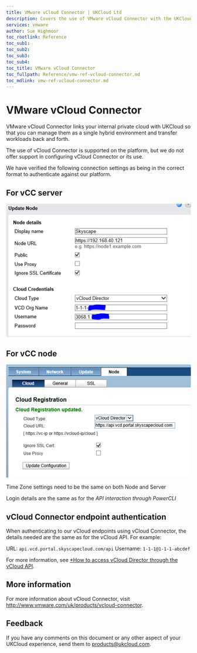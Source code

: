 ```yaml
---
title: VMware vCloud Connector | UKCloud Ltd
description: Covers the use of VMware vCloud Connector with the UKCloud platform
services: vmware
author: Sue Highmoor
toc_rootlink: Reference
toc_sub1: 
toc_sub2:
toc_sub3:
toc_sub4:
toc_title: VMware vCloud Connector
toc_fullpath: Reference/vmw-ref-vcloud-connector.md
toc_mdlink: vmw-ref-vcloud-connector.md
---
```


# VMware vCloud Connector

VMware vCloud Connector links your internal private cloud with UKCloud so that you can manage them as a single hybrid environment and transfer workloads back and forth.

The use of vCloud Connector is supported on the platform, but we do not offer support in configuring vCloud Connector or its use.

We have verified the following connection settings as being in the correct format to authenticate against our platform.

## For vCC server

![vCloud Connector Node Details](images/update_node.png)

## For vCC node

![vCloud Registration details](images/cloud_registration.png)

Time Zone settings need to be the same on both Node and Server

Login details are the same as for the *API interaction through PowerCLI*

## vCloud Connector endpoint authentication

When authenticating to our vCloud endpoints using vCloud Connector, the details needed are the same as for the vCloud API. For example:

URL: `api.vcd.portal.skyscapecloud.com/api`
Username: `1-1-1@1-1-1-abcdef`

For more information, see [*How to access vCloud Director through the vCloud API](vmw-how-access-vcloud-api.md#finding-your-vcloud-api-credentials).

## More information

For more information about vCloud Connector, visit http://www.vmware.com/uk/products/vcloud-connector.

## Feedback

If you have any comments on this document or any other aspect of your UKCloud experience, send them to <products@ukcloud.com>.